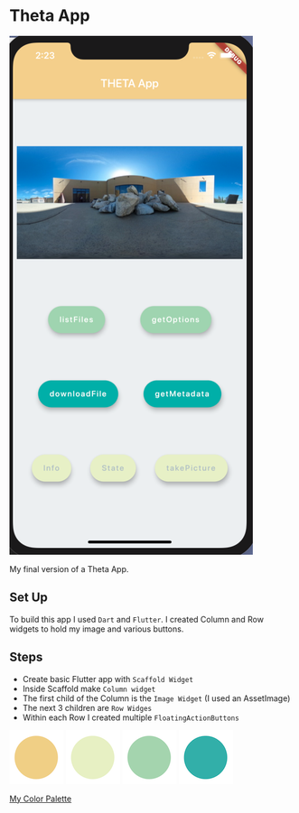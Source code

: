 # Theta App

![](doc/phone.jpg)

My final version of a Theta App.

## Set Up

To build this app I used ```Dart``` and ```Flutter```. I created Column and Row widgets to hold my image and various buttons.

## Steps

* Create basic Flutter app with ```Scaffold Widget```
* Inside Scaffold make ```Column widget```
* The first child of the Column is the ```Image Widget``` (I used an AssetImage)
* The next 3 children are ```Row Widges```
* Within each Row I created multiple ```FloatingActionButtons```

![](doc/circle1.png)
![](doc/circle2.png)
![](doc/circle3.png)
![](doc/circle4.png)

[My Color Palette](https://colorhunt.co/palette/167377)